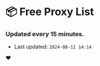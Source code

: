 # :package: Free Proxy List
### Updated every 15 minutes.

- Last updated: `2024-08-11 14:14`

:heart:
